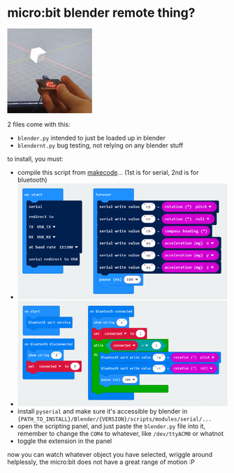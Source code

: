 # micro:bit blender remote thing?

![demo of microbit being wiggled around](assets/demo.gif)

2 files come with this:
 - `blender.py` intended to just be loaded up in blender
 - `blendernt.py` bug testing, not relying on any blender stuff

to install, you must:
 - compile this script from [makecode](http://makecode.microbit.com)... (1st is for serial, 2nd is for bluetooth)
 - ![serial blueprint code](assets/blueprint-serial.png)
 - ![bluetooth blueprint code](assets/blueprint-bluetooth.png)
 - install `pyserial` and make sure it's accessible by blender in `{PATH_TO_INSTALL}/Blender/{VERSION}/scripts/modules/serial/...`
 - open the scripting panel, and just paste the `blender.py` file into it, remember to change the `COM4` to whatever, like `/dev/ttyACM0` or whatnot
 - toggle the extension in the panel

now you can watch whatever object you have selected, wriggle around helplessly, the micro:bit does not have a great range of motion :P
